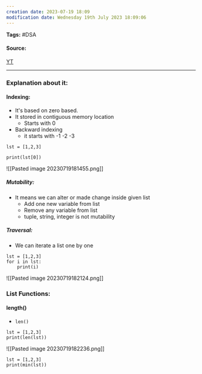 ```yaml
---
creation date: 2023-07-19 18:09
modification date: Wednesday 19th July 2023 18:09:06
---
```


**Tags:** #DSA 

#### Source:
[YT](https://www.youtube.com/watch?v=efkCQKiFTUc&list=PLhP5RsB7fhE28lfOcyi9JB31mrBSf4wgL&index=8)

--------------------------------------

### Explanation about it:

#### Indexing:

* It's based on zero based.
* It stored in contiguous memory location
	* Starts with 0
* Backward indexing
	* it starts with -1 -2 -3

```
lst = [1,2,3]

print(lst[0])
```

![[Pasted image 20230719181455.png]]

##### Mutability:

* It means we can alter or made change inside given list
	* Add one new variable from list
	* Remove any variable from list
	* tuple, string, integer is not mutability

##### Traversal:

* We can iterate a list one by one

```
lst = [1,2,3]
for i in lst:
    print(i)
```

![[Pasted image 20230719182124.png]]

### List Functions:

#### length()

* `len()`

```
lst = [1,2,3]
print(len(lst))
```

![[Pasted image 20230719182236.png]]

```
lst = [1,2,3]
print(min(lst))

```